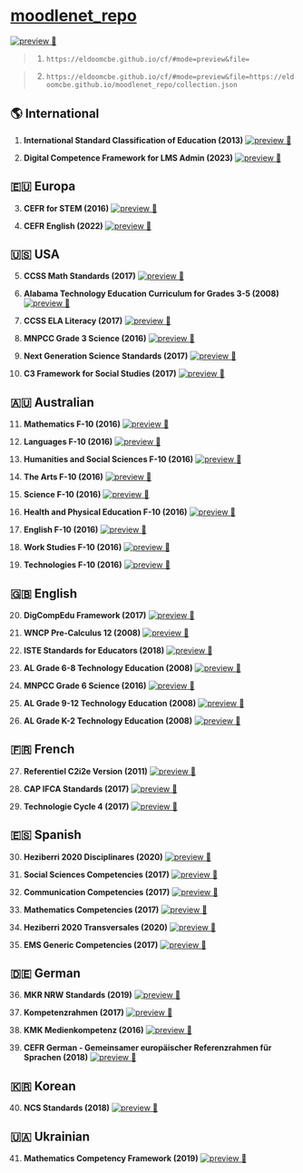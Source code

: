 # [moodlenet_repo](https://github.com/eldoomCBE/moodlenet_repo)

[![preview 👀](https://img.shields.io/badge/preview%20%F0%9F%91%80-moodlenet_repo/collection.json-f98419?labelColor=212529&style=flat&logo=data:image/png;base64,iVBORw0KGgoAAAANSUhEUgAAAA4AAAAOCAMAAAAolt3jAAAAP1BMVEX///////////////////////////////////////////////////////////////////////////////////81m6ZbAAAAFHRSTlMAIC5AUGBmcHSAkJ6gprC4wNDg8AVXeIsAAABXSURBVAjXVcpBDgIhAMXQKo6KIvPV3v+sLpBMWL60wKmcS9nqPRWA2DQ2+0FtHvW159muADSbUQ0AXb9v/fwZVc3KOW+TFwC4DT2GKIN1ZV+ZySRJKvADZqoINlJcJCsAAAAASUVORK5CYII=&link=https://eldoomcbe.github.io/cf/#mode=preview&file=https://eldoomcbe.github.io/moodlenet_repo/collection.json)](https://eldoomcbe.github.io/cf/#mode=preview&file=https://eldoomcbe.github.io/moodlenet_repo/collection.json)
> 1. `https://eldoomcbe.github.io/cf/#mode=preview&file=`

> 2. `https://eldoomcbe.github.io/cf/#mode=preview&file=https://eldoomcbe.github.io/moodlenet_repo/collection.json`


## 🌎 International

1. **International Standard Classification of Education (2013)**
   [![preview 👀](https://img.shields.io/badge/preview%20%F0%9F%91%80-International%20Standard%20Classification%20of%20Education%20(2013)-f98419?labelColor=212529&style=flat&logo=data:image/png;base64,iVBORw0KGgoAAAANSUhEUgAAAA4AAAAOCAMAAAAolt3jAAAAP1BMVEX////5hBn5hBn5hBn5hBn5hBn5hBn5hBn5hBn5hBn5hBn5hBn5hBn5hBn5hBn5hBn5hBn5hBn5hBn5hBn5hBn2WLBUAAAAFHRSTlMAIC5AUGBmcHSAkJ6gprC4wNDg8AVXeIsAAABRSURBVAjXhY7BEkBADENLLUqth/7/tzqsNVzIKW+SyUTkXwmyA42oqg5xSYVq3d3bG493urG8yrEG6YFEWEX2mN1HMbJNZTqCcqMD6C3b99sTVTsINk7jf7oAAAAASUVORK5CYII=&link=https://eldoomcbe.github.io/cf/#mode=preview&file=https://eldoomcbe.github.io/moodlenet_repo/122_International_Standard_Classification_of_Education_Fields_of_Education_and_Training_2013_ISCED_F_2013_20180723_0159_comma_separated.csv)](https://eldoomcbe.github.io/cf/#mode=preview&file=https://eldoomcbe.github.io/moodlenet_repo/122_International_Standard_Classification_of_Education_Fields_of_Education_and_Training_2013_ISCED_F_2013_20180723_0159_comma_separated.csv)

2. **Digital Competence Framework for LMS Admin (2023)**
   [![preview 👀](https://img.shields.io/badge/preview%20%F0%9F%91%80-Digital%20Competence%20Framework%20for%20LMS%20Admin%20(2023)-f98419?labelColor=212529&style=flat&logo=data:image/png;base64,iVBORw0KGgoAAAANSUhEUgAAAA4AAAAOCAMAAAAolt3jAAAAP1BMVEX////5hBn5hBn5hBn5hBn5hBn5hBn5hBn5hBn5hBn5hBn5hBn5hBn5hBn5hBn5hBn5hBn5hBn5hBn5hBn5hBn2WLBUAAAAFHRSTlMAIC5AUGBmcHSAkJ6gprC4wNDg8AVXeIsAAABRSURBVAjXhY7BEkBADENLLUqth/7/tzqsNVzIKW+SyUTkXwmyA42oqg5xSYVq3d3bG493urG8yrEG6YFEWEX2mN1HMbJNZTqCcqMD6C3b99sTVTsINk7jf7oAAAAASUVORK5CYII=&link=https://eldoomcbe.github.io/cf/#mode=preview&file=https://eldoomcbe.github.io/moodlenet_repo/774_DigCompLMSAdmin_1979_20230214_0934_comma_separated.csv)](https://eldoomcbe.github.io/cf/#mode=preview&file=https://eldoomcbe.github.io/moodlenet_repo/774_DigCompLMSAdmin_1979_20230214_0934_comma_separated.csv)

## 🇪🇺 Europa

3. **CEFR for STEM (2016)**
   [![preview 👀](https://img.shields.io/badge/preview%20%F0%9F%91%80-CEFR%20for%20STEM%20(2016)-f98419?labelColor=212529&style=flat&logo=data:image/png;base64,iVBORw0KGgoAAAANSUhEUgAAAA4AAAAOCAMAAAAolt3jAAAAP1BMVEX////5hBn5hBn5hBn5hBn5hBn5hBn5hBn5hBn5hBn5hBn5hBn5hBn5hBn5hBn5hBn5hBn5hBn5hBn5hBn5hBn2WLBUAAAAFHRSTlMAIC5AUGBmcHSAkJ6gprC4wNDg8AVXeIsAAABRSURBVAjXhY7BEkBADENLLUqth/7/tzqsNVzIKW+SyUTkXwmyA42oqg5xSYVq3d3bG493urG8yrEG6YFEWEX2mN1HMbJNZTqCcqMD6C3b99sTVTsINk7jf7oAAAAASUVORK5CYII=&link=https://eldoomcbe.github.io/cf/#mode=preview&file=https://eldoomcbe.github.io/moodlenet_repo/206_CEFR_for_STEM_2016_20211102_1352_comma_separated.csv)](https://eldoomcbe.github.io/cf/#mode=preview&file=https://eldoomcbe.github.io/moodlenet_repo/206_CEFR_for_STEM_2016_20211102_1352_comma_separated.csv)

4. **CEFR English (2022)**
   [![preview 👀](https://img.shields.io/badge/preview%20%F0%9F%91%80-CEFR%20English%20(2022)-f98419?labelColor=212529&style=flat&logo=data:image/png;base64,iVBORw0KGgoAAAANSUhEUgAAAA4AAAAOCAMAAAAolt3jAAAAP1BMVEX////5hBn5hBn5hBn5hBn5hBn5hBn5hBn5hBn5hBn5hBn5hBn5hBn5hBn5hBn5hBn5hBn5hBn5hBn5hBn5hBn2WLBUAAAAFHRSTlMAIC5AUGBmcHSAkJ6gprC4wNDg8AVXeIsAAABRSURBVAjXhY7BEkBADENLLUqth/7/tzqsNVzIKW+SyUTkXwmyA42oqg5xSYVq3d3bG493urG8yrEG6YFEWEX2mN1HMbJNZTqCcqMD6C3b99sTVTsINk7jf7oAAAAASUVORK5CYII=&link=https://eldoomcbe.github.io/cf/#mode=preview&file=https://eldoomcbe.github.io/moodlenet_repo/619_CEFR_English_version_.csv)](https://eldoomcbe.github.io/cf/#mode=preview&file=https://eldoomcbe.github.io/moodlenet_repo/619_CEFR_English_version_.csv)

## 🇺🇸 USA

5. **CCSS Math Standards (2017)**
   [![preview 👀](https://img.shields.io/badge/preview%20%F0%9F%91%80-CCSS%20Math%20Standards%20(2017)-f98419?labelColor=212529&style=flat&logo=data:image/png;base64,iVBORw0KGgoAAAANSUhEUgAAAA4AAAAOCAMAAAAolt3jAAAAP1BMVEX////5hBn5hBn5hBn5hBn5hBn5hBn5hBn5hBn5hBn5hBn5hBn5hBn5hBn5hBn5hBn5hBn5hBn5hBn5hBn5hBn2WLBUAAAAFHRSTlMAIC5AUGBmcHSAkJ6gprC4wNDg8AVXeIsAAABRSURBVAjXhY7BEkBADENLLUqth/7/tzqsNVzIKW+SyUTkXwmyA42oqg5xSYVq3d3bG493urG8yrEG6YFEWEX2mN1HMbJNZTqCcqMD6C3b99sTVTsINk7jf7oAAAAASUVORK5CYII=&link=https://eldoomcbe.github.io/cf/#mode=preview&file=https://eldoomcbe.github.io/moodlenet_repo/041_CCSS.Math_httpcorestandards.orgMath_20170106_0445_comma_separated.csv)](https://eldoomcbe.github.io/cf/#mode=preview&file=https://eldoomcbe.github.io/moodlenet_repo/041_CCSS.Math_httpcorestandards.orgMath_20170106_0445_comma_separated.csv)

6. **Alabama Technology Education Curriculum for Grades 3-5 (2008)**
   [![preview 👀](https://img.shields.io/badge/preview%20%F0%9F%91%80-Alabama%20Technology%20Education%20Curriculum%20for%20Grades%203--5%20(2008)-f98419?labelColor=212529&style=flat&logo=data:image/png;base64,iVBORw0KGgoAAAANSUhEUgAAAA4AAAAOCAMAAAAolt3jAAAAP1BMVEX////5hBn5hBn5hBn5hBn5hBn5hBn5hBn5hBn5hBn5hBn5hBn5hBn5hBn5hBn5hBn5hBn5hBn5hBn5hBn5hBn2WLBUAAAAFHRSTlMAIC5AUGBmcHSAkJ6gprC4wNDg8AVXeIsAAABRSURBVAjXhY7BEkBADENLLUqth/7/tzqsNVzIKW+SyUTkXwmyA42oqg5xSYVq3d3bG493urG8yrEG6YFEWEX2mN1HMbJNZTqCcqMD6C3b99sTVTsINk7jf7oAAAAASUVORK5CYII=&link=https://eldoomcbe.github.io/cf/#mode=preview&file=https://eldoomcbe.github.io/moodlenet_repo/246_AL_Grade_3_5_Technology_Education_2008_3_5_20170109_1927_comma_separated.csv)](https://eldoomcbe.github.io/cf/#mode=preview&file=https://eldoomcbe.github.io/moodlenet_repo/246_AL_Grade_3_5_Technology_Education_2008_3_5_20170109_1927_comma_separated.csv)

7. **CCSS ELA Literacy (2017)**
   [![preview 👀](https://img.shields.io/badge/preview%20%F0%9F%91%80-CCSS%20ELA%20Literacy%20(2017)-f98419?labelColor=212529&style=flat&logo=data:image/png;base64,iVBORw0KGgoAAAANSUhEUgAAAA4AAAAOCAMAAAAolt3jAAAAP1BMVEX////5hBn5hBn5hBn5hBn5hBn5hBn5hBn5hBn5hBn5hBn5hBn5hBn5hBn5hBn5hBn5hBn5hBn5hBn5hBn5hBn2WLBUAAAAFHRSTlMAIC5AUGBmcHSAkJ6gprC4wNDg8AVXeIsAAABRSURBVAjXhY7BEkBADENLLUqth/7/tzqsNVzIKW+SyUTkXwmyA42oqg5xSYVq3d3bG493urG8yrEG6YFEWEX2mN1HMbJNZTqCcqMD6C3b99sTVTsINk7jf7oAAAAASUVORK5CYII=&link=https://eldoomcbe.github.io/cf/#mode=preview&file=https://eldoomcbe.github.io/moodlenet_repo/603_CCSS.ELA_Literacy_httpcorestandards.orgELA_Literacy_20170106_0445_comma_separated.csv)](https://eldoomcbe.github.io/cf/#mode=preview&file=https://eldoomcbe.github.io/moodlenet_repo/603_CCSS.ELA_Literacy_httpcorestandards.orgELA_Literacy_20170106_0445_comma_separated.csv)

8. **MNPCC Grade 3 Science (2016)**
   [![preview 👀](https://img.shields.io/badge/preview%20%F0%9F%91%80-MNPCC%20Grade%203%20Science%20(2016)-f98419?labelColor=212529&style=flat&logo=data:image/png;base64,iVBORw0KGgoAAAANSUhEUgAAAA4AAAAOCAMAAAAolt3jAAAAP1BMVEX////5hBn5hBn5hBn5hBn5hBn5hBn5hBn5hBn5hBn5hBn5hBn5hBn5hBn5hBn5hBn5hBn5hBn5hBn5hBn5hBn2WLBUAAAAFHRSTlMAIC5AUGBmcHSAkJ6gprC4wNDg8AVXeIsAAABRSURBVAjXhY7BEkBADENLLUqth/7/tzqsNVzIKW+SyUTkXwmyA42oqg5xSYVq3d3bG493urG8yrEG6YFEWEX2mN1HMbJNZTqCcqMD6C3b99sTVTsINk7jf7oAAAAASUVORK5CYII=&link=https://eldoomcbe.github.io/cf/#mode=preview&file=https://eldoomcbe.github.io/moodlenet_repo/907_MNPCC_Grade_3_Science_MN_2016_3v2_20170109_2115_comma_separated.csv)](https://eldoomcbe.github.io/cf/#mode=preview&file=https://eldoomcbe.github.io/moodlenet_repo/907_MNPCC_Grade_3_Science_MN_2016_3v2_20170109_2115_comma_separated.csv)

9. **Next Generation Science Standards (2017)**
   [![preview 👀](https://img.shields.io/badge/preview%20%F0%9F%91%80-Next%20Generation%20Science%20Standards%20(2017)-f98419?labelColor=212529&style=flat&logo=data:image/png;base64,iVBORw0KGgoAAAANSUhEUgAAAA4AAAAOCAMAAAAolt3jAAAAP1BMVEX////5hBn5hBn5hBn5hBn5hBn5hBn5hBn5hBn5hBn5hBn5hBn5hBn5hBn5hBn5hBn5hBn5hBn5hBn5hBn5hBn2WLBUAAAAFHRSTlMAIC5AUGBmcHSAkJ6gprC4wNDg8AVXeIsAAABRSURBVAjXhY7BEkBADENLLUqth/7/tzqsNVzIKW+SyUTkXwmyA42oqg5xSYVq3d3bG493urG8yrEG6YFEWEX2mN1HMbJNZTqCcqMD6C3b99sTVTsINk7jf7oAAAAASUVORK5CYII=&link=https://eldoomcbe.github.io/cf/#mode=preview&file=https://eldoomcbe.github.io/moodlenet_repo/248_Next_Generation_Science_Standards_D2454348_20170214_1817_comma_separated.csv)](https://eldoomcbe.github.io/cf/#mode=preview&file=https://eldoomcbe.github.io/moodlenet_repo/248_Next_Generation_Science_Standards_D2454348_20170214_1817_comma_separated.csv)

10. **C3 Framework for Social Studies (2017)**
    [![preview 👀](https://img.shields.io/badge/preview%20%F0%9F%91%80-C3%20Framework%20for%20Social%20Studies%20(2017)-f98419?labelColor=212529&style=flat&logo=data:image/png;base64,iVBORw0KGgoAAAANSUhEUgAAAA4AAAAOCAMAAAAolt3jAAAAP1BMVEX////5hBn5hBn5hBn5hBn5hBn5hBn5hBn5hBn5hBn5hBn5hBn5hBn5hBn5hBn5hBn5hBn5hBn5hBn5hBn5hBn2WLBUAAAAFHRSTlMAIC5AUGBmcHSAkJ6gprC4wNDg8AVXeIsAAABRSURBVAjXhY7BEkBADENLLUqth/7/tzqsNVzIKW+SyUTkXwmyA42oqg5xSYVq3d3bG493urG8yrEG6YFEWEX2mN1HMbJNZTqCcqMD6C3b99sTVTsINk7jf7oAAAAASUVORK5CYII=&link=https://eldoomcbe.github.io/cf/#mode=preview&file=https://eldoomcbe.github.io/moodlenet_repo/950_College_Career_and_Civic_Life_C3_Framework_for_Social_Studies_State_Standards_D2607350_20170215_1453_comma_separated.csv)](https://eldoomcbe.github.io/cf/#mode=preview&file=https://eldoomcbe.github.io/moodlenet_repo/950_College_Career_and_Civic_Life_C3_Framework_for_Social_Studies_State_Standards_D2607350_20170215_1453_comma_separated.csv)

## 🇦🇺 Australian

11. **Mathematics F-10 (2016)**
    [![preview 👀](https://img.shields.io/badge/preview%20%F0%9F%91%80-Mathematics%20F--10%20(2016)-f98419?labelColor=212529&style=flat&logo=data:image/png;base64,iVBORw0KGgoAAAANSUhEUgAAAA4AAAAOCAMAAAAolt3jAAAAP1BMVEX////5hBn5hBn5hBn5hBn5hBn5hBn5hBn5hBn5hBn5hBn5hBn5hBn5hBn5hBn5hBn5hBn5hBn5hBn5hBn5hBn2WLBUAAAAFHRSTlMAIC5AUGBmcHSAkJ6gprC4wNDg8AVXeIsAAABRSURBVAjXhY7BEkBADENLLUqth/7/tzqsNVzIKW+SyUTkXwmyA42oqg5xSYVq3d3bG493urG8yrEG6YFEWEX2mN1HMbJNZTqCcqMD6C3b99sTVTsINk7jf7oAAAAASUVORK5CYII=&link=https://eldoomcbe.github.io/cf/#mode=preview&file=https://eldoomcbe.github.io/moodlenet_repo/823_Mathematics_F_10_201609Mathematics_F_10_20170106_0653_comma_separated.csv)](https://eldoomcbe.github.io/cf/#mode=preview&file=https://eldoomcbe.github.io/moodlenet_repo/823_Mathematics_F_10_201609Mathematics_F_10_20170106_0653_comma_separated.csv)

12. **Languages F-10 (2016)**
    [![preview 👀](https://img.shields.io/badge/preview%20%F0%9F%91%80-Languages%20F--10%20(2016)-f98419?labelColor=212529&style=flat&logo=data:image/png;base64,iVBORw0KGgoAAAANSUhEUgAAAA4AAAAOCAMAAAAolt3jAAAAP1BMVEX////5hBn5hBn5hBn5hBn5hBn5hBn5hBn5hBn5hBn5hBn5hBn5hBn5hBn5hBn5hBn5hBn5hBn5hBn5hBn5hBn2WLBUAAAAFHRSTlMAIC5AUGBmcHSAkJ6gprC4wNDg8AVXeIsAAABRSURBVAjXhY7BEkBADENLLUqth/7/tzqsNVzIKW+SyUTkXwmyA42oqg5xSYVq3d3bG493urG8yrEG6YFEWEX2mN1HMbJNZTqCcqMD6C3b99sTVTsINk7jf7oAAAAASUVORK5CYII=&link=https://eldoomcbe.github.io/cf/#mode=preview&file=https://eldoomcbe.github.io/moodlenet_repo/842_Languages_F_10_201609Languages_F_10_20170106_0833_comma_separated.csv)](https://eldoomcbe.github.io/cf/#mode=preview&file=https://eldoomcbe.github.io/moodlenet_repo/842_Languages_F_10_201609Languages_F_10_20170106_0833_comma_separated.csv)

13. **Humanities and Social Sciences F-10 (2016)**
    [![preview 👀](https://img.shields.io/badge/preview%20%F0%9F%91%80-Humanities%20and%20Social%20Sciences%20F--10%20(2016)-f98419?labelColor=212529&style=flat&logo=data:image/png;base64,iVBORw0KGgoAAAANSUhEUgAAAA4AAAAOCAMAAAAolt3jAAAAP1BMVEX////5hBn5hBn5hBn5hBn5hBn5hBn5hBn5hBn5hBn5hBn5hBn5hBn5hBn5hBn5hBn5hBn5hBn5hBn5hBn5hBn2WLBUAAAAFHRSTlMAIC5AUGBmcHSAkJ6gprC4wNDg8AVXeIsAAABRSURBVAjXhY7BEkBADENLLUqth/7/tzqsNVzIKW+SyUTkXwmyA42oqg5xSYVq3d3bG493urG8yrEG6YFEWEX2mN1HMbJNZTqCcqMD6C3b99sTVTsINk7jf7oAAAAASUVORK5CYII=&link=https://eldoomcbe.github.io/cf/#mode=preview&file=https://eldoomcbe.github.io/moodlenet_repo/866_Humanities_and_Social_Sciences_F_10_201609Humanities_and_Social_Sciences_F_10_20170106_0807_comma_separated.csv)](https://eldoomcbe.github.io/cf/#mode=preview&file=https://eldoomcbe.github.io/moodlenet_repo/866_Humanities_and_Social_Sciences_F_10_201609Humanities_and_Social_Sciences_F_10_20170106_0807_comma_separated.csv)

14. **The Arts F-10 (2016)**
    [![preview 👀](https://img.shields.io/badge/preview%20%F0%9F%91%80-The%20Arts%20F--10%20(2016)-f98419?labelColor=212529&style=flat&logo=data:image/png;base64,iVBORw0KGgoAAAANSUhEUgAAAA4AAAAOCAMAAAAolt3jAAAAP1BMVEX////5hBn5hBn5hBn5hBn5hBn5hBn5hBn5hBn5hBn5hBn5hBn5hBn5hBn5hBn5hBn5hBn5hBn5hBn5hBn5hBn2WLBUAAAAFHRSTlMAIC5AUGBmcHSAkJ6gprC4wNDg8AVXeIsAAABRSURBVAjXhY7BEkBADENLLUqth/7/tzqsNVzIKW+SyUTkXwmyA42oqg5xSYVq3d3bG493urG8yrEG6YFEWEX2mN1HMbJNZTqCcqMD6C3b99sTVTsINk7jf7oAAAAASUVORK5CYII=&link=https://eldoomcbe.github.io/cf/#mode=preview&file=https://eldoomcbe.github.io/moodlenet_repo/058_The_Arts_F_10_201609The_Arts_F_10_20170106_0810_comma_separated.csv)](https://eldoomcbe.github.io/cf/#mode=preview&file=https://eldoomcbe.github.io/moodlenet_repo/058_The_Arts_F_10_201609The_Arts_F_10_20170106_0810_comma_separated.csv)

15. **Science F-10 (2016)**
    [![preview 👀](https://img.shields.io/badge/preview%20%F0%9F%91%80-Science%20F--10%20(2016)-f98419?labelColor=212529&style=flat&logo=data:image/png;base64,iVBORw0KGgoAAAANSUhEUgAAAA4AAAAOCAMAAAAolt3jAAAAP1BMVEX////5hBn5hBn5hBn5hBn5hBn5hBn5hBn5hBn5hBn5hBn5hBn5hBn5hBn5hBn5hBn5hBn5hBn5hBn5hBn5hBn2WLBUAAAAFHRSTlMAIC5AUGBmcHSAkJ6gprC4wNDg8AVXeIsAAABRSURBVAjXhY7BEkBADENLLUqth/7/tzqsNVzIKW+SyUTkXwmyA42oqg5xSYVq3d3bG493urG8yrEG6YFEWEX2mN1HMbJNZTqCcqMD6C3b99sTVTsINk7jf7oAAAAASUVORK5CYII=&link=https://eldoomcbe.github.io/cf/#mode=preview&file=https://eldoomcbe.github.io/moodlenet_repo/147_Science_F_10_201609Science_F_10_20170106_0803_comma_separated.csv)](https://eldoomcbe.github.io/cf/#mode=preview&file=https://eldoomcbe.github.io/moodlenet_repo/147_Science_F_10_201609Science_F_10_20170106_0803_comma_separated.csv)

16. **Health and Physical Education F-10 (2016)**
    [![preview 👀](https://img.shields.io/badge/preview%20%F0%9F%91%80-Health%20and%20Physical%20Education%20F--10%20(2016)-f98419?labelColor=212529&style=flat&logo=data:image/png;base64,iVBORw0KGgoAAAANSUhEUgAAAA4AAAAOCAMAAAAolt3jAAAAP1BMVEX////5hBn5hBn5hBn5hBn5hBn5hBn5hBn5hBn5hBn5hBn5hBn5hBn5hBn5hBn5hBn5hBn5hBn5hBn5hBn5hBn2WLBUAAAAFHRSTlMAIC5AUGBmcHSAkJ6gprC4wNDg8AVXeIsAAABRSURBVAjXhY7BEkBADENLLUqth/7/tzqsNVzIKW+SyUTkXwmyA42oqg5xSYVq3d3bG493urG8yrEG6YFEWEX2mN1HMbJNZTqCcqMD6C3b99sTVTsINk7jf7oAAAAASUVORK5CYII=&link=https://eldoomcbe.github.io/cf/#mode=preview&file=https://eldoomcbe.github.io/moodlenet_repo/148_Health_and_Physical_Education_F_10_201609Health_and_Physical_Education_F_10_20170106_0813_comma_separated.csv)](https://eldoomcbe.github.io/cf/#mode=preview&file=https://eldoomcbe.github.io/moodlenet_repo/148_Health_and_Physical_Education_F_10_201609Health_and_Physical_Education_F_10_20170106_0813_comma_separated.csv)

17. **English F-10 (2016)**
    [![preview 👀](https://img.shields.io/badge/preview%20%F0%9F%91%80-English%20F--10%20(2016)-f98419?labelColor=212529&style=flat&logo=data:image/png;base64,iVBORw0KGgoAAAANSUhEUgAAAA4AAAAOCAMAAAAolt3jAAAAP1BMVEX////5hBn5hBn5hBn5hBn5hBn5hBn5hBn5hBn5hBn5hBn5hBn5hBn5hBn5hBn5hBn5hBn5hBn5hBn5hBn5hBn2WLBUAAAAFHRSTlMAIC5AUGBmcHSAkJ6gprC4wNDg8AVXeIsAAABRSURBVAjXhY7BEkBADENLLUqth/7/tzqsNVzIKW+SyUTkXwmyA42oqg5xSYVq3d3bG493urG8yrEG6YFEWEX2mN1HMbJNZTqCcqMD6C3b99sTVTsINk7jf7oAAAAASUVORK5CYII=&link=https://eldoomcbe.github.io/cf/#mode=preview&file=https://eldoomcbe.github.io/moodlenet_repo/349_English_F_10_201609English_F_10_20170106_0648_comma_separated.csv)](https://eldoomcbe.github.io/cf/#mode=preview&file=https://eldoomcbe.github.io/moodlenet_repo/349_English_F_10_201609English_F_10_20170106_0648_comma_separated.csv)

18. **Work Studies F-10 (2016)**
    [![preview 👀](https://img.shields.io/badge/preview%20%F0%9F%91%80-Work%20Studies%20F--10%20(2016)-f98419?labelColor=212529&style=flat&logo=data:image/png;base64,iVBORw0KGgoAAAANSUhEUgAAAA4AAAAOCAMAAAAolt3jAAAAP1BMVEX////5hBn5hBn5hBn5hBn5hBn5hBn5hBn5hBn5hBn5hBn5hBn5hBn5hBn5hBn5hBn5hBn5hBn5hBn5hBn5hBn2WLBUAAAAFHRSTlMAIC5AUGBmcHSAkJ6gprC4wNDg8AVXeIsAAABRSURBVAjXhY7BEkBADENLLUqth/7/tzqsNVzIKW+SyUTkXwmyA42oqg5xSYVq3d3bG493urG8yrEG6YFEWEX2mN1HMbJNZTqCcqMD6C3b99sTVTsINk7jf7oAAAAASUVORK5CYII=&link=https://eldoomcbe.github.io/cf/#mode=preview&file=https://eldoomcbe.github.io/moodlenet_repo/515_Work_Studies_F_10_201609Work_Studies_F_10_20170106_0820_comma_separated.csv)](https://eldoomcbe.github.io/cf/#mode=preview&file=https://eldoomcbe.github.io/moodlenet_repo/515_Work_Studies_F_10_201609Work_Studies_F_10_20170106_0820_comma_separated.csv)

19. **Technologies F-10 (2016)**
    [![preview 👀](https://img.shields.io/badge/preview%20%F0%9F%91%80-Technologies%20F--10%20(2016)-f98419?labelColor=212529&style=flat&logo=data:image/png;base64,iVBORw0KGgoAAAANSUhEUgAAAA4AAAAOCAMAAAAolt3jAAAAP1BMVEX////5hBn5hBn5hBn5hBn5hBn5hBn5hBn5hBn5hBn5hBn5hBn5hBn5hBn5hBn5hBn5hBn5hBn5hBn5hBn5hBn2WLBUAAAAFHRSTlMAIC5AUGBmcHSAkJ6gprC4wNDg8AVXeIsAAABRSURBVAjXhY7BEkBADENLLUqth/7/tzqsNVzIKW+SyUTkXwmyA42oqg5xSYVq3d3bG493urG8yrEG6YFEWEX2mN1HMbJNZTqCcqMD6C3b99sTVTsINk7jf7oAAAAASUVORK5CYII=&link=https://eldoomcbe.github.io/cf/#mode=preview&file=https://eldoomcbe.github.io/moodlenet_repo/987_Technologies_F_10_201609Technologies_F_10_20170106_0815_comma_separated.csv)](https://eldoomcbe.github.io/cf/#mode=preview&file=https://eldoomcbe.github.io/moodlenet_repo/987_Technologies_F_10_201609Technologies_F_10_20170106_0815_comma_separated.csv)

## 🇬🇧 English

20. **DigCompEdu Framework (2017)**
    [![preview 👀](https://img.shields.io/badge/preview%20%F0%9F%91%80-DigCompEdu%20Framework%20(2017)-f98419?labelColor=212529&style=flat&logo=data:image/png;base64,iVBORw0KGgoAAAANSUhEUgAAAA4AAAAOCAMAAAAolt3jAAAAP1BMVEX////5hBn5hBn5hBn5hBn5hBn5hBn5hBn5hBn5hBn5hBn5hBn5hBn5hBn5hBn5hBn5hBn5hBn5hBn5hBn5hBn2WLBUAAAAFHRSTlMAIC5AUGBmcHSAkJ6gprC4wNDg8AVXeIsAAABRSURBVAjXhY7BEkBADENLLUqth/7/tzqsNVzIKW+SyUTkXwmyA42oqg5xSYVq3d3bG493urG8yrEG6YFEWEX2mN1HMbJNZTqCcqMD6C3b99sTVTsINk7jf7oAAAAASUVORK5CYII=&link=https://eldoomcbe.github.io/cf/#mode=preview&file=https://eldoomcbe.github.io/moodlenet_repo/314_DigCompEdu_2017_20210701_1347_comma_separated.csv)](https://eldoomcbe.github.io/cf/#mode=preview&file=https://eldoomcbe.github.io/moodlenet_repo/314_DigCompEdu_2017_20210701_1347_comma_separated.csv)

21. **WNCP Pre-Calculus 12 (2008)**
    [![preview 👀](https://img.shields.io/badge/preview%20%F0%9F%91%80-WNCP%20Pre--Calculus%2012%20(2008)-f98419?labelColor=212529&style=flat&logo=data:image/png;base64,iVBORw0KGgoAAAANSUhEUgAAAA4AAAAOCAMAAAAolt3jAAAAP1BMVEX////5hBn5hBn5hBn5hBn5hBn5hBn5hBn5hBn5hBn5hBn5hBn5hBn5hBn5hBn5hBn5hBn5hBn5hBn5hBn5hBn2WLBUAAAAFHRSTlMAIC5AUGBmcHSAkJ6gprC4wNDg8AVXeIsAAABRSURBVAjXhY7BEkBADENLLUqth/7/tzqsNVzIKW+SyUTkXwmyA42oqg5xSYVq3d3bG493urG8yrEG6YFEWEX2mN1HMbJNZTqCcqMD6C3b99sTVTsINk7jf7oAAAAASUVORK5CYII=&link=https://eldoomcbe.github.io/cf/#mode=preview&file=https://eldoomcbe.github.io/moodlenet_repo/326_WNCP_Pre_Calculus_12_2008_WNCP_PREC12_20170910_0034_comma_separated.csv)](https://eldoomcbe.github.io/cf/#mode=preview&file=https://eldoomcbe.github.io/moodlenet_repo/326_WNCP_Pre_Calculus_12_2008_WNCP_PREC12_20170910_0034_comma_separated.csv)

22. **ISTE Standards for Educators (2018)**
    [![preview 👀](https://img.shields.io/badge/preview%20%F0%9F%91%80-ISTE%20Standards%20for%20Educators%20(2018)-f98419?labelColor=212529&style=flat&logo=data:image/png;base64,iVBORw0KGgoAAAANSUhEUgAAAA4AAAAOCAMAAAAolt3jAAAAP1BMVEX////5hBn5hBn5hBn5hBn5hBn5hBn5hBn5hBn5hBn5hBn5hBn5hBn5hBn5hBn5hBn5hBn5hBn5hBn5hBn5hBn2WLBUAAAAFHRSTlMAIC5AUGBmcHSAkJ6gprC4wNDg8AVXeIsAAABRSURBVAjXhY7BEkBADENLLUqth/7/tzqsNVzIKW+SyUTkXwmyA42oqg5xSYVq3d3bG493urG8yrEG6YFEWEX2mN1HMbJNZTqCcqMD6C3b99sTVTsINk7jf7oAAAAASUVORK5CYII=&link=https://eldoomcbe.github.io/cf/#mode=preview&file=https://eldoomcbe.github.io/moodlenet_repo/429_ISTE_Standards_for_Educators_ISTE_Educators_2018_20180906_1342_comma_separated.csv)](https://eldoomcbe.github.io/cf/#mode=preview&file=https://eldoomcbe.github.io/moodlenet_repo/429_ISTE_Standards_for_Educators_ISTE_Educators_2018_20180906_1342_comma_separated.csv)

23. **AL Grade 6-8 Technology Education (2008)**
    [![preview 👀](https://img.shields.io/badge/preview%20%F0%9F%91%80-AL%20Grade%206--8%20Technology%20Education%20(2008)-f98419?labelColor=212529&style=flat&logo=data:image/png;base64,iVBORw0KGgoAAAANSUhEUgAAAA4AAAAOCAMAAAAolt3jAAAAP1BMVEX////5hBn5hBn5hBn5hBn5hBn5hBn5hBn5hBn5hBn5hBn5hBn5hBn5hBn5hBn5hBn5hBn5hBn5hBn5hBn5hBn2WLBUAAAAFHRSTlMAIC5AUGBmcHSAkJ6gprC4wNDg8AVXeIsAAABRSURBVAjXhY7BEkBADENLLUqth/7/tzqsNVzIKW+SyUTkXwmyA42oqg5xSYVq3d3bG493urG8yrEG6YFEWEX2mN1HMbJNZTqCcqMD6C3b99sTVTsINk7jf7oAAAAASUVORK5CYII=&link=https://eldoomcbe.github.io/cf/#mode=preview&file=https://eldoomcbe.github.io/moodlenet_repo/446_AL_Grade_6_8_Technology_Education_2008_6_8_20170109_1927_comma_separated.csv)](https://eldoomcbe.github.io/cf/#mode=preview&file=https://eldoomcbe.github.io/moodlenet_repo/446_AL_Grade_6_8_Technology_Education_2008_6_8_20170109_1927_comma_separated.csv)

24. **MNPCC Grade 6 Science (2016)**
    [![preview 👀](https://img.shields.io/badge/preview%20%F0%9F%91%80-MNPCC%20Grade%206%20Science%20(2016)-f98419?labelColor=212529&style=flat&logo=data:image/png;base64,iVBORw0KGgoAAAANSUhEUgAAAA4AAAAOCAMAAAAolt3jAAAAP1BMVEX////5hBn5hBn5hBn5hBn5hBn5hBn5hBn5hBn5hBn5hBn5hBn5hBn5hBn5hBn5hBn5hBn5hBn5hBn5hBn5hBn2WLBUAAAAFHRSTlMAIC5AUGBmcHSAkJ6gprC4wNDg8AVXeIsAAABRSURBVAjXhY7BEkBADENLLUqth/7/tzqsNVzIKW+SyUTkXwmyA42oqg5xSYVq3d3bG493urG8yrEG6YFEWEX2mN1HMbJNZTqCcqMD6C3b99sTVTsINk7jf7oAAAAASUVORK5CYII=&link=https://eldoomcbe.github.io/cf/#mode=preview&file=https://eldoomcbe.github.io/moodlenet_repo/448_MNPCC_Grade_6_Science_MN_2016_6v2_20170109_2116_comma_separated.csv)](https://eldoomcbe.github.io/cf/#mode=preview&file=https://eldoomcbe.github.io/moodlenet_repo/448_MNPCC_Grade_6_Science_MN_2016_6v2_20170109_2116_comma_separated.csv)

25. **AL Grade 9-12 Technology Education (2008)**
    [![preview 👀](https://img.shields.io/badge/preview%20%F0%9F%91%80-AL%20Grade%209--12%20Technology%20Education%20(2008)-f98419?labelColor=212529&style=flat&logo=data:image/png;base64,iVBORw0KGgoAAAANSUhEUgAAAA4AAAAOCAMAAAAolt3jAAAAP1BMVEX////5hBn5hBn5hBn5hBn5hBn5hBn5hBn5hBn5hBn5hBn5hBn5hBn5hBn5hBn5hBn5hBn5hBn5hBn5hBn5hBn2WLBUAAAAFHRSTlMAIC5AUGBmcHSAkJ6gprC4wNDg8AVXeIsAAABRSURBVAjXhY7BEkBADENLLUqth/7/tzqsNVzIKW+SyUTkXwmyA42oqg5xSYVq3d3bG493urG8yrEG6YFEWEX2mN1HMbJNZTqCcqMD6C3b99sTVTsINk7jf7oAAAAASUVORK5CYII=&link=https://eldoomcbe.github.io/cf/#mode=preview&file=https://eldoomcbe.github.io/moodlenet_repo/475_AL_Grade_9_12_Technology_Education_2008_09_12_20170109_1927_comma_separated.csv)](https://eldoomcbe.github.io/cf/#mode=preview&file=https://eldoomcbe.github.io/moodlenet_repo/475_AL_Grade_9_12_Technology_Education_2008_09_12_20170109_1927_comma_separated.csv)

26. **AL Grade K-2 Technology Education (2008)**
    [![preview 👀](https://img.shields.io/badge/preview%20%F0%9F%91%80-AL%20Grade%20K--2%20Technology%20Education%20(2008)-f98419?labelColor=212529&style=flat&logo=data:image/png;base64,iVBORw0KGgoAAAANSUhEUgAAAA4AAAAOCAMAAAAolt3jAAAAP1BMVEX////5hBn5hBn5hBn5hBn5hBn5hBn5hBn5hBn5hBn5hBn5hBn5hBn5hBn5hBn5hBn5hBn5hBn5hBn5hBn5hBn2WLBUAAAAFHRSTlMAIC5AUGBmcHSAkJ6gprC4wNDg8AVXeIsAAABRSURBVAjXhY7BEkBADENLLUqth/7/tzqsNVzIKW+SyUTkXwmyA42oqg5xSYVq3d3bG493urG8yrEG6YFEWEX2mN1HMbJNZTqCcqMD6C3b99sTVTsINk7jf7oAAAAASUVORK5CYII=&link=https://eldoomcbe.github.io/cf/#mode=preview&file=https://eldoomcbe.github.io/moodlenet_repo/561_AL_Grade_K_2_Technology_Education_2008_K_2_20170109_1925_comma_separated.csv)](https://eldoomcbe.github.io/cf/#mode=preview&file=https://eldoomcbe.github.io/moodlenet_repo/561_AL_Grade_K_2_Technology_Education_2008_K_2_20170109_1925_comma_separated.csv)

## 🇫🇷 French

27. **Referentiel C2i2e Version (2011)**
    [![preview 👀](https://img.shields.io/badge/preview%20%F0%9F%91%80-Referentiel%20C2i2e%20Version%20(2011)-f98419?labelColor=212529&style=flat&logo=data:image/png;base64,iVBORw0KGgoAAAANSUhEUgAAAA4AAAAOCAMAAAAolt3jAAAAP1BMVEX////5hBn5hBn5hBn5hBn5hBn5hBn5hBn5hBn5hBn5hBn5hBn5hBn5hBn5hBn5hBn5hBn5hBn5hBn5hBn5hBn2WLBUAAAAFHRSTlMAIC5AUGBmcHSAkJ6gprC4wNDg8AVXeIsAAABRSURBVAjXhY7BEkBADENLLUqth/7/tzqsNVzIKW+SyUTkXwmyA42oqg5xSYVq3d3bG493urG8yrEG6YFEWEX2mN1HMbJNZTqCcqMD6C3b99sTVTsINk7jf7oAAAAASUVORK5CYII=&link=https://eldoomcbe.github.io/cf/#mode=preview&file=https://eldoomcbe.github.io/moodlenet_repo/385_Referentiel_C2i2e_Version_2011_C2i2e_2011_comma_separated.csv)](https://eldoomcbe.github.io/cf/#mode=preview&file=https://eldoomcbe.github.io/moodlenet_repo/385_Referentiel_C2i2e_Version_2011_C2i2e_2011_comma_separated.csv)

28. **CAP IFCA Standards (2017)**
    [![preview 👀](https://img.shields.io/badge/preview%20%F0%9F%91%80-CAP%20IFCA%20Standards%20(2017)-f98419?labelColor=212529&style=flat&logo=data:image/png;base64,iVBORw0KGgoAAAANSUhEUgAAAA4AAAAOCAMAAAAolt3jAAAAP1BMVEX////5hBn5hBn5hBn5hBn5hBn5hBn5hBn5hBn5hBn5hBn5hBn5hBn5hBn5hBn5hBn5hBn5hBn5hBn5hBn5hBn2WLBUAAAAFHRSTlMAIC5AUGBmcHSAkJ6gprC4wNDg8AVXeIsAAABRSURBVAjXhY7BEkBADENLLUqth/7/tzqsNVzIKW+SyUTkXwmyA42oqg5xSYVq3d3bG493urG8yrEG6YFEWEX2mN1HMbJNZTqCcqMD6C3b99sTVTsINk7jf7oAAAAASUVORK5CYII=&link=https://eldoomcbe.github.io/cf/#mode=preview&file=https://eldoomcbe.github.io/moodlenet_repo/591_CAP_IFCA_CAP_IFCA_20170411_1717_comma_separated.csv)](https://eldoomcbe.github.io/cf/#mode=preview&file=https://eldoomcbe.github.io/moodlenet_repo/591_CAP_IFCA_CAP_IFCA_20170411_1717_comma_separated.csv)

29. **Technologie Cycle 4 (2017)**
    [![preview 👀](https://img.shields.io/badge/preview%20%F0%9F%91%80-Technologie%20Cycle%204%20(2017)-f98419?labelColor=212529&style=flat&logo=data:image/png;base64,iVBORw0KGgoAAAANSUhEUgAAAA4AAAAOCAMAAAAolt3jAAAAP1BMVEX////5hBn5hBn5hBn5hBn5hBn5hBn5hBn5hBn5hBn5hBn5hBn5hBn5hBn5hBn5hBn5hBn5hBn5hBn5hBn5hBn2WLBUAAAAFHRSTlMAIC5AUGBmcHSAkJ6gprC4wNDg8AVXeIsAAABRSURBVAjXhY7BEkBADENLLUqth/7/tzqsNVzIKW+SyUTkXwmyA42oqg5xSYVq3d3bG493urG8yrEG6YFEWEX2mN1HMbJNZTqCcqMD6C3b99sTVTsINk7jf7oAAAAASUVORK5CYII=&link=https://eldoomcbe.github.io/cf/#mode=preview&file=https://eldoomcbe.github.io/moodlenet_repo/319_Technologie_cycle_4_Technologie_cycle4_20170910_1655_comma_separated.csv)](https://eldoomcbe.github.io/cf/#mode=preview&file=https://eldoomcbe.github.io/moodlenet_repo/319_Technologie_cycle_4_Technologie_cycle4_20170910_1655_comma_separated.csv)

## 🇪🇸 Spanish

30. **Heziberri 2020 Disciplinares (2020)**
    [![preview 👀](https://img.shields.io/badge/preview%20%F0%9F%91%80-Heziberri%202020%20Disciplinares%20(2020)-f98419?labelColor=212529&style=flat&logo=data:image/png;base64,iVBORw0KGgoAAAANSUhEUgAAAA4AAAAOCAMAAAAolt3jAAAAP1BMVEX////5hBn5hBn5hBn5hBn5hBn5hBn5hBn5hBn5hBn5hBn5hBn5hBn5hBn5hBn5hBn5hBn5hBn5hBn5hBn5hBn2WLBUAAAAFHRSTlMAIC5AUGBmcHSAkJ6gprC4wNDg8AVXeIsAAABRSURBVAjXhY7BEkBADENLLUqth/7/tzqsNVzIKW+SyUTkXwmyA42oqg5xSYVq3d3bG493urG8yrEG6YFEWEX2mN1HMbJNZTqCcqMD6C3b99sTVTsINk7jf7oAAAAASUVORK5CYII=&link=https://eldoomcbe.github.io/cf/#mode=preview&file=https://eldoomcbe.github.io/moodlenet_repo/161_Heziberri_2020_disciplinares_20202_20180627_1428_comma_separated.csv)](https://eldoomcbe.github.io/cf/#mode=preview&file=https://eldoomcbe.github.io/moodlenet_repo/161_Heziberri_2020_disciplinares_20202_20180627_1428_comma_separated.csv)

31. **Social Sciences Competencies (2017)**
    [![preview 👀](https://img.shields.io/badge/preview%20%F0%9F%91%80-Social%20Sciences%20Competencies%20(2017)-f98419?labelColor=212529&style=flat&logo=data:image/png;base64,iVBORw0KGgoAAAANSUhEUgAAAA4AAAAOCAMAAAAolt3jAAAAP1BMVEX////5hBn5hBn5hBn5hBn5hBn5hBn5hBn5hBn5hBn5hBn5hBn5hBn5hBn5hBn5hBn5hBn5hBn5hBn5hBn5hBn2WLBUAAAAFHRSTlMAIC5AUGBmcHSAkJ6gprC4wNDg8AVXeIsAAABRSURBVAjXhY7BEkBADENLLUqth/7/tzqsNVzIKW+SyUTkXwmyA42oqg5xSYVq3d3bG493urG8yrEG6YFEWEX2mN1HMbJNZTqCcqMD6C3b99sTVTsINk7jf7oAAAAASUVORK5CYII=&link=https://eldoomcbe.github.io/cf/#mode=preview&file=https://eldoomcbe.github.io/moodlenet_repo/101_Ciencias_sociales._Competencias_disciplinares._CS_CD_20170719_2101_comma_separated.csv)](https://eldoomcbe.github.io/cf/#mode=preview&file=https://eldoomcbe.github.io/moodlenet_repo/101_Ciencias_sociales._Competencias_disciplinares._CS_CD_20170719_2101_comma_separated.csv)

32. **Communication Competencies (2017)**
    [![preview 👀](https://img.shields.io/badge/preview%20%F0%9F%91%80-Communication%20Competencies%20(2017)-f98419?labelColor=212529&style=flat&logo=data:image/png;base64,iVBORw0KGgoAAAANSUhEUgAAAA4AAAAOCAMAAAAolt3jAAAAP1BMVEX////5hBn5hBn5hBn5hBn5hBn5hBn5hBn5hBn5hBn5hBn5hBn5hBn5hBn5hBn5hBn5hBn5hBn5hBn5hBn5hBn2WLBUAAAAFHRSTlMAIC5AUGBmcHSAkJ6gprC4wNDg8AVXeIsAAABRSURBVAjXhY7BEkBADENLLUqth/7/tzqsNVzIKW+SyUTkXwmyA42oqg5xSYVq3d3bG493urG8yrEG6YFEWEX2mN1HMbJNZTqCcqMD6C3b99sTVTsINk7jf7oAAAAASUVORK5CYII=&link=https://eldoomcbe.github.io/cf/#mode=preview&file=https://eldoomcbe.github.io/moodlenet_repo/256_Comunicacion._Competencias_disciplinares._Com_CD_20170719_2118_comma_separated.csv)](https://eldoomcbe.github.io/cf/#mode=preview&file=https://eldoomcbe.github.io/moodlenet_repo/256_Comunicacion._Competencias_disciplinares._Com_CD_20170719_2118_comma_separated.csv)

33. **Mathematics Competencies (2017)**
    [![preview 👀](https://img.shields.io/badge/preview%20%F0%9F%91%80-Mathematics%20Competencies%20(2017)-f98419?labelColor=212529&style=flat&logo=data:image/png;base64,iVBORw0KGgoAAAANSUhEUgAAAA4AAAAOCAMAAAAolt3jAAAAP1BMVEX////5hBn5hBn5hBn5hBn5hBn5hBn5hBn5hBn5hBn5hBn5hBn5hBn5hBn5hBn5hBn5hBn5hBn5hBn5hBn5hBn2WLBUAAAAFHRSTlMAIC5AUGBmcHSAkJ6gprC4wNDg8AVXeIsAAABRSURBVAjXhY7BEkBADENLLUqth/7/tzqsNVzIKW+SyUTkXwmyA42oqg5xSYVq3d3bG493urG8yrEG6YFEWEX2mN1HMbJNZTqCcqMD6C3b99sTVTsINk7jf7oAAAAASUVORK5CYII=&link=https://eldoomcbe.github.io/cf/#mode=preview&file=https://eldoomcbe.github.io/moodlenet_repo/592_Matematicas._Competencias_disciplinares_basicas._Mat_CD_20170723_1625_comma_separated.csv)](https://eldoomcbe.github.io/cf/#mode=preview&file=https://eldoomcbe.github.io/moodlenet_repo/592_Matematicas._Competencias_disciplinares_basicas._Mat_CD_20170723_1625_comma_separated.csv)

34. **Heziberri 2020 Transversales (2020)**
    [![preview 👀](https://img.shields.io/badge/preview%20%F0%9F%91%80-Heziberri%202020%20Transversales%20(2020)-f98419?labelColor=212529&style=flat&logo=data:image/png;base64,iVBORw0KGgoAAAANSUhEUgAAAA4AAAAOCAMAAAAolt3jAAAAP1BMVEX////5hBn5hBn5hBn5hBn5hBn5hBn5hBn5hBn5hBn5hBn5hBn5hBn5hBn5hBn5hBn5hBn5hBn5hBn5hBn5hBn2WLBUAAAAFHRSTlMAIC5AUGBmcHSAkJ6gprC4wNDg8AVXeIsAAABRSURBVAjXhY7BEkBADENLLUqth/7/tzqsNVzIKW+SyUTkXwmyA42oqg5xSYVq3d3bG493urG8yrEG6YFEWEX2mN1HMbJNZTqCcqMD6C3b99sTVTsINk7jf7oAAAAASUVORK5CYII=&link=https://eldoomcbe.github.io/cf/#mode=preview&file=https://eldoomcbe.github.io/moodlenet_repo/925_Heziberri_2020_transversales_2020_20180627_1428_comma_separated.csv)](https://eldoomcbe.github.io/cf/#mode=preview&file=https://eldoomcbe.github.io/moodlenet_repo/925_Heziberri_2020_transversales_2020_20180627_1428_comma_separated.csv)

35. **EMS Generic Competencies (2017)**
    [![preview 👀](https://img.shields.io/badge/preview%20%F0%9F%91%80-EMS%20Generic%20Competencies%20(2017)-f98419?labelColor=212529&style=flat&logo=data:image/png;base64,iVBORw0KGgoAAAANSUhEUgAAAA4AAAAOCAMAAAAolt3jAAAAP1BMVEX////5hBn5hBn5hBn5hBn5hBn5hBn5hBn5hBn5hBn5hBn5hBn5hBn5hBn5hBn5hBn5hBn5hBn5hBn5hBn5hBn2WLBUAAAAFHRSTlMAIC5AUGBmcHSAkJ6gprC4wNDg8AVXeIsAAABRSURBVAjXhY7BEkBADENLLUqth/7/tzqsNVzIKW+SyUTkXwmyA42oqg5xSYVq3d3bG493urG8yrEG6YFEWEX2mN1HMbJNZTqCcqMD6C3b99sTVTsINk7jf7oAAAAASUVORK5CYII=&link=https://eldoomcbe.github.io/cf/#mode=preview&file=https://eldoomcbe.github.io/moodlenet_repo/694_Competencias_genericas_de_la_EMS._CG_20170723_0810_comma_separated.csv)](https://eldoomcbe.github.io/cf/#mode=preview&file=https://eldoomcbe.github.io/moodlenet_repo/694_Competencias_genericas_de_la_EMS._CG_20170723_0810_comma_separated.csv)

## 🇩🇪 German

36. **MKR NRW Standards (2019)**
    [![preview 👀](https://img.shields.io/badge/preview%20%F0%9F%91%80-MKR%20NRW%20Standards%20(2019)-f98419?labelColor=212529&style=flat&logo=data:image/png;base64,iVBORw0KGgoAAAANSUhEUgAAAA4AAAAOCAMAAAAolt3jAAAAP1BMVEX////5hBn5hBn5hBn5hBn5hBn5hBn5hBn5hBn5hBn5hBn5hBn5hBn5hBn5hBn5hBn5hBn5hBn5hBn5hBn5hBn2WLBUAAAAFHRSTlMAIC5AUGBmcHSAkJ6gprC4wNDg8AVXeIsAAABRSURBVAjXhY7BEkBADENLLUqth/7/tzqsNVzIKW+SyUTkXwmyA42oqg5xSYVq3d3bG493urG8yrEG6YFEWEX2mN1HMbJNZTqCcqMD6C3b99sTVTsINk7jf7oAAAAASUVORK5CYII=&link=https://eldoomcbe.github.io/cf/#mode=preview&file=https://eldoomcbe.github.io/moodlenet_repo/112_MKR_NRW_fixed.csv)](https://eldoomcbe.github.io/cf/#mode=preview&file=https://eldoomcbe.github.io/moodlenet_repo/112_MKR_NRW_fixed.csv)

37. **Kompetenzrahmen (2017)**
    [![preview 👀](https://img.shields.io/badge/preview%20%F0%9F%91%80-Kompetenzrahmen%20(2017)-f98419?labelColor=212529&style=flat&logo=data:image/png;base64,iVBORw0KGgoAAAANSUhEUgAAAA4AAAAOCAMAAAAolt3jAAAAP1BMVEX////5hBn5hBn5hBn5hBn5hBn5hBn5hBn5hBn5hBn5hBn5hBn5hBn5hBn5hBn5hBn5hBn5hBn5hBn5hBn5hBn2WLBUAAAAFHRSTlMAIC5AUGBmcHSAkJ6gprC4wNDg8AVXeIsAAABRSURBVAjXhY7BEkBADENLLUqth/7/tzqsNVzIKW+SyUTkXwmyA42oqg5xSYVq3d3bG493urG8yrEG6YFEWEX2mN1HMbJNZTqCcqMD6C3b99sTVTsINk7jf7oAAAAASUVORK5CYII=&link=https://eldoomcbe.github.io/cf/#mode=preview&file=https://eldoomcbe.github.io/moodlenet_repo/251_Kompetenzrahmen.csv)](https://eldoomcbe.github.io/cf/#mode=preview&file=https://eldoomcbe.github.io/moodlenet_repo/251_Kompetenzrahmen.csv)

38. **KMK Medienkompetenz (2016)**
    [![preview 👀](https://img.shields.io/badge/preview%20%F0%9F%91%80-KMK%20Medienkompetenz%20(2016)-f98419?labelColor=212529&style=flat&logo=data:image/png;base64,iVBORw0KGgoAAAANSUhEUgAAAA4AAAAOCAMAAAAolt3jAAAAP1BMVEX////5hBn5hBn5hBn5hBn5hBn5hBn5hBn5hBn5hBn5hBn5hBn5hBn5hBn5hBn5hBn5hBn5hBn5hBn5hBn5hBn2WLBUAAAAFHRSTlMAIC5AUGBmcHSAkJ6gprC4wNDg8AVXeIsAAABRSURBVAjXhY7BEkBADENLLUqth/7/tzqsNVzIKW+SyUTkXwmyA42oqg5xSYVq3d3bG493urG8yrEG6YFEWEX2mN1HMbJNZTqCcqMD6C3b99sTVTsINk7jf7oAAAAASUVORK5CYII=&link=https://eldoomcbe.github.io/cf/#mode=preview&file=https://eldoomcbe.github.io/moodlenet_repo/315_KMK_medienkompetenz_import_semikolon_windows1252.csv)](https://eldoomcbe.github.io/cf/#mode=preview&file=https://eldoomcbe.github.io/moodlenet_repo/315_KMK_medienkompetenz_import_semikolon_windows1252.csv)

39. **CEFR German - Gemeinsamer europäischer Referenzrahmen für Sprachen (2018)**
    [![preview 👀](https://img.shields.io/badge/preview%20%F0%9F%91%80-CEFR%20German%20--%20Gemeinsamer%20europ%C3%A4ischer%20Referenzrahmen%20f%C3%BCr%20Sprachen%20(2018)-f98419?labelColor=212529&style=flat&logo=data:image/png;base64,iVBORw0KGgoAAAANSUhEUgAAAA4AAAAOCAMAAAAolt3jAAAAP1BMVEX////5hBn5hBn5hBn5hBn5hBn5hBn5hBn5hBn5hBn5hBn5hBn5hBn5hBn5hBn5hBn5hBn5hBn5hBn5hBn5hBn2WLBUAAAAFHRSTlMAIC5AUGBmcHSAkJ6gprC4wNDg8AVXeIsAAABRSURBVAjXhY7BEkBADENLLUqth/7/tzqsNVzIKW+SyUTkXwmyA42oqg5xSYVq3d3bG493urG8yrEG6YFEWEX2mN1HMbJNZTqCcqMD6C3b99sTVTsINk7jf7oAAAAASUVORK5CYII=&link=https://eldoomcbe.github.io/cf/#mode=preview&file=https://eldoomcbe.github.io/moodlenet_repo/492_GeR_comma_separated.csv)](https://eldoomcbe.github.io/cf/#mode=preview&file=https://eldoomcbe.github.io/moodlenet_repo/492_GeR_comma_separated.csv)

## 🇰🇷 Korean

40. **NCS Standards  (2018)**
    [![preview 👀](https://img.shields.io/badge/preview%20%F0%9F%91%80-NCS%20Standards%20%20(2018)-f98419?labelColor=212529&style=flat&logo=data:image/png;base64,iVBORw0KGgoAAAANSUhEUgAAAA4AAAAOCAMAAAAolt3jAAAAP1BMVEX////5hBn5hBn5hBn5hBn5hBn5hBn5hBn5hBn5hBn5hBn5hBn5hBn5hBn5hBn5hBn5hBn5hBn5hBn5hBn5hBn2WLBUAAAAFHRSTlMAIC5AUGBmcHSAkJ6gprC4wNDg8AVXeIsAAABRSURBVAjXhY7BEkBADENLLUqth/7/tzqsNVzIKW+SyUTkXwmyA42oqg5xSYVq3d3bG493urG8yrEG6YFEWEX2mN1HMbJNZTqCcqMD6C3b99sTVTsINk7jf7oAAAAASUVORK5CYII=&link=https://eldoomcbe.github.io/cf/#mode=preview&file=https://eldoomcbe.github.io/moodlenet_repo/704_NCS_20180206_0021_comma_separated.csv)](https://eldoomcbe.github.io/cf/#mode=preview&file=https://eldoomcbe.github.io/moodlenet_repo/704_NCS_20180206_0021_comma_separated.csv)

## 🇺🇦 Ukrainian

41. **Mathematics Competency Framework (2019)**
    [![preview 👀](https://img.shields.io/badge/preview%20%F0%9F%91%80-Mathematics%20Competency%20Framework%20(2019)-f98419?labelColor=212529&style=flat&logo=data:image/png;base64,iVBORw0KGgoAAAANSUhEUgAAAA4AAAAOCAMAAAAolt3jAAAAP1BMVEX////5hBn5hBn5hBn5hBn5hBn5hBn5hBn5hBn5hBn5hBn5hBn5hBn5hBn5hBn5hBn5hBn5hBn5hBn5hBn5hBn2WLBUAAAAFHRSTlMAIC5AUGBmcHSAkJ6gprC4wNDg8AVXeIsAAABRSURBVAjXhY7BEkBADENLLUqth/7/tzqsNVzIKW+SyUTkXwmyA42oqg5xSYVq3d3bG493urG8yrEG6YFEWEX2mN1HMbJNZTqCcqMD6C3b99sTVTsINk7jf7oAAAAASUVORK5CYII=&link=https://eldoomcbe.github.io/cf/#mode=preview&file=https://eldoomcbe.github.io/moodlenet_repo/984_125_.csv)](https://eldoomcbe.github.io/cf/#mode=preview&file=https://eldoomcbe.github.io/moodlenet_repo/984_125_.csv)
